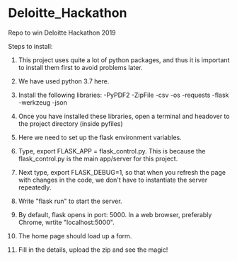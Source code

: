 # Deloitte_Hackathon
Repo to win Deloitte Hackathon 2019

Steps to install:

1. This project uses quite a lot of python packages, and thus it is important to install them first to avoid problems later.

2. We have used python 3.7 here.

3. Install the following libraries:
    -PyPDF2
    -ZipFile
    -csv
    -os
    -requests
    -flask
    -werkzeug
    -json
4. Once you have installed these libraries, open a terminal and headover to the project directory (inside pyfiles)

5. Here we need to set up the flask environment variables.

6. Type, export FLASK_APP = flask_control.py. This is because the flask_control.py is the main app/server for this project.

7. Next type, export FLASK_DEBUG=1, so that when you refresh the page with changes in the code, we don't have to instantiate the server repeatedly.

8. Write "flask run" to start the server.

9. By default, flask opens in port: 5000. In a web browser, preferably Chrome, wrtite "localhost:5000".

10. The home page should load up a form.

11. Fill in the details, upload the zip and see the magic!
